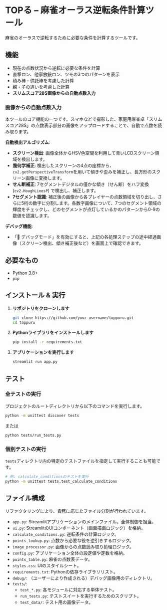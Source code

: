 # TOPる – 麻雀オーラス逆転条件計算ツール

麻雀のオーラスで逆転するために必要な条件を計算するツールです。

## 機能

- 現在の点数状況から逆転に必要な条件を計算
- 直撃ロン、他家放銃ロン、ツモの3つのパターンを表示
- 積み棒・供託棒を考慮した計算
- 親・子の違いを考慮した計算
- **スリムスコア28S画像からの自動点数入力**

### 画像からの自動点数入力

本ツールのコア機能の一つです。スマホなどで撮影した、家庭用麻雀卓「スリムスコア28S」の点数表示部分の画像をアップロードすることで、自動で点数を読み取ります。

**自動検出アルゴリズム**:
- **スクリーン検出**: 画像全体からHSV色空間を利用して青いLCDスクリーン領域を検出します。
- **幾何学補正**: 検出したスクリーンの4点の座標から、`cv2.getPerspectiveTransform`を用いて傾きや歪みを補正し、長方形のスクリーン画像に変換します。
- **せん断補正**: 7セグメントデジタルの僅かな傾き（せん断）をハフ変換 (`cv2.HoughLinesP`) で検出し、補正します。
- **7セグメント認識**: 補正後の画像から各プレイヤーの点数領域を切り出し、さらに5桁の数字に分割します。各数字画像について、7つのセグメント領域の輝度をチェックし、どのセグメントが点灯しているかのパターンから0-9の数値を認識します。

**デバッグ機能**:
- 「🔧 デバッグモード」を有効にすると、上記の各処理ステップの途中経過画像（スクリーン検出、傾き補正後など）を画面上で確認できます。

## 必要なもの

- Python 3.8+
- `pip`

## インストール & 実行

1.  **リポジトリをクローンします**
    ```bash
    git clone https://github.com/your-username/toppuru.git
    cd toppuru
    ```

2.  **Pythonライブラリをインストールします**
    ```bash
    pip install -r requirements.txt
    ```

3.  **アプリケーションを実行します**
    ```bash
    streamlit run app.py
    ```

## テスト

### 全テストの実行

プロジェクトのルートディレクトリから以下のコマンドを実行します。

```bash
python -m unittest discover tests
```
または
```bash
python tests/run_tests.py
```

### 個別テストの実行

`tests`ディレクトリ内の特定のテストファイルを指定して実行することも可能です。

```bash
# 例: calculate_conditionsのテストを実行
python -m unittest tests.test_calculate_conditions
```

## ファイル構成

リファクタリングにより、責務に応じたファイル分割が行われています。

- `app.py`: Streamlitアプリケーションのメインファイル。全体制御を担当。
- `ui.py`: StreamlitのUIコンポーネント（画面描画ロジック）を格納。
- `calculate_conditions.py`: 逆転条件の計算ロジック。
- `points_lookup.py`: 点数から必要な役を逆引きするロジック。
- `image_processor.py`: 画像からの点数読み取り処理ロジック。
- `config.py`: アプリケーション全体の設定値や定数を格納。
- `points_table.py`: 麻雀の点数表データ。
- `styles.css`: UIのスタイルシート。
- `requirements.txt`: Pythonの依存ライブラリリスト。
- `debug/`: （ユーザーにより作成される）デバッグ画像用のディレクトリ。
- `tests/`:
  - `test_*.py`: 各モジュールに対応する単体テスト。
  - `run_tests.py`: テストスイートを実行するためのスクリプト。
  - `test_data/`: テスト用の画像データ。
